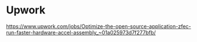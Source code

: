 Upwork
======

https://www.upwork.com/jobs/Optimize-the-open-source-application-zfec-run-faster-hardware-accel-assembly_~01a025973d7f277bfb/

